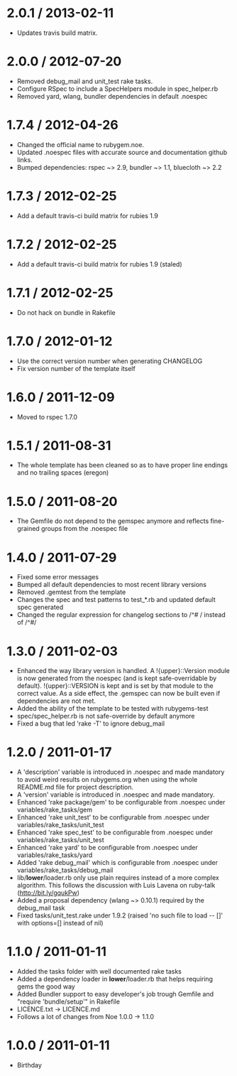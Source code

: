 # 2.0.1 / 2013-02-11

* Updates travis build matrix.

# 2.0.0 / 2012-07-20

* Removed debug_mail and unit_test rake tasks.
* Configure RSpec to include a SpecHelpers module in spec_helper.rb
* Removed yard, wlang, bundler dependencies in default .noespec

# 1.7.4 / 2012-04-26

* Changed the official name to rubygem.noe.
* Updated .noespec files with accurate source and documentation github links.
* Bumped dependencies: rspec ~> 2.9, bundler ~> 1.1, bluecloth ~> 2.2

# 1.7.3 / 2012-02-25

* Add a default travis-ci build matrix for rubies 1.9

# 1.7.2 / 2012-02-25

* Add a default travis-ci build matrix for rubies 1.9 (staled)

# 1.7.1 / 2012-02-25

* Do not hack on bundle in Rakefile

# 1.7.0 / 2012-01-12

* Use the correct version number when generating CHANGELOG
* Fix version number of the template itself

# 1.6.0 / 2011-12-09

* Moved to rspec 1.7.0

# 1.5.1 / 2011-08-31

* The whole template has been cleaned so as to have proper line endings and no 
  trailing spaces (eregon)

# 1.5.0 / 2011-08-20

* The Gemfile do not depend to the gemspec anymore and reflects fine-grained 
  groups from the .noespec file

# 1.4.0 / 2011-07-29

* Fixed some error messages
* Bumped all default dependencies to most recent library versions
* Removed .gemtest from the template
* Changes the spec and test patterns to test_*.rb and updated default spec 
  generated
* Changed the regular expression for changelog sections to /^# / instead of /^#/ 

# 1.3.0 / 2011-02-03

* Enhanced the way library version is handled. A !{upper}::Version module is now generated from
  the noespec (and is kept safe-overridable by default). !{upper}::VERSION is kept and is set by 
  that module to the correct value. As a side effect, the .gemspec can now be built even if 
  dependencies are not met.
* Added the ability of the template to be tested with rubygems-test
* spec/spec_helper.rb is not safe-override by default anymore
* Fixed a bug that led 'rake -T' to ignore debug_mail

# 1.2.0 / 2011-01-17

* A 'description' variable is introduced in .noespec and made mandatory to avoid weird results 
  on rubygems.org when using the whole README.md file for project description.
* A 'version' variable is introduced in .noespec and made mandatory.
* Enhanced 'rake package/gem' to be configurable from .noespec under variables/rake_tasks/gem
* Enhanced 'rake unit_test' to be configurable from .noespec under variables/rake_tasks/unit_test
* Enhanced 'rake spec_test' to be configurable from .noespec under variables/rake_tasks/unit_test
* Enhanced 'rake yard' to be configurable from .noespec under variables/rake_tasks/yard
* Added 'rake debug_mail' which is configurable from .noespec under variables/rake_tasks/debug_mail
* lib/__lower__/loader.rb only use plain requires instead of a more complex algorithm. This follows
  the discussion with Luis Lavena on ruby-talk (http://bit.ly/gqukPw)
* Added a proposal dependency (wlang ~> 0.10.1) required by the debug_mail task
* Fixed tasks/unit_test.rake under 1.9.2 (raised 'no such file to load -- []' with options=[] instead 
  of nil)

# 1.1.0 / 2011-01-11

* Added the tasks folder with well documented rake tasks
* Added a dependency loader in __lower__/loader.rb that helps requiring gems the good way
* Added Bundler support to easy developer's job trough Gemfile and "require 'bundle/setup'" in Rakefile
* LICENCE.txt -> LICENCE.md
* Follows a lot of changes from Noe 1.0.0 -> 1.1.0

# 1.0.0 / 2011-01-11

* Birthday
